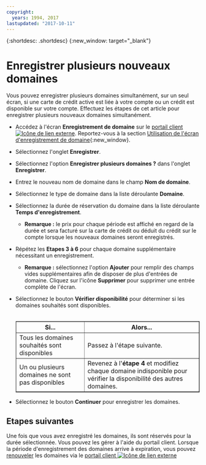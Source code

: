 ```yaml
---
copyright:
  years: 1994, 2017
lastupdated: "2017-10-11"
---
```


{:shortdesc: .shortdesc}
{:new_window: target="_blank"}

# Enregistrer plusieurs nouveaux domaines

Vous pouvez enregistrer plusieurs domaines simultanément, sur un seul écran, si une carte de crédit active est liée à votre compte ou un crédit est disponible sur votre compte. Effectuez les étapes de cet article pour enregistrer plusieurs nouveaux domaines simultanément. 

* Accédez à l'écran **Enregistrement de domaine** sur le [portail client ![Icône de lien externe](../../icons/launch-glyph.svg "Icône de lien externe")](https://control.softlayer.com/). Reportez-vous à la section [Utilisation de l'écran d'enregistrement de domaine](use-domain-reg-screen.html){:new_window}.
* Sélectionnez l'onglet **Enregistrer**.
* Sélectionnez l'option **Enregistrer plusieurs domaines ?** dans l'onglet **Enregistrer**.
* Entrez le nouveau nom de domaine dans le champ **Nom de domaine**.
* Sélectionnez le type de domaine dans la liste déroulante **Domaine**.
* Sélectionnez la durée de réservation du domaine dans la liste déroulante **Temps d'enregistrement**.

    * **Remarque :** le prix pour chaque période est affiché en regard de la durée et sera facturé sur la carte de crédit ou déduit du crédit sur le compte lorsque les nouveaux domaines seront enregistrés.

* Répétez les **Etapes 3 à 6** pour chaque domaine supplémentaire nécessitant un enregistrement.

    * **Remarque :** sélectionnez l'option **Ajouter** pour remplir des champs vides supplémentaires afin de disposer de plus d'entrées de domaine. Cliquez sur l'icône **Supprimer** pour supprimer une entrée complète de l'écran.

* Sélectionnez le bouton **Vérifier disponibilité** pour déterminer si les domaines souhaités sont disponibles.<br><br><table border="1"><tbody><tr><th>Si...</th><th>Alors...</th></tr><tr><td>Tous les domaines souhaités sont disponibles	 </td><td>Passez à l'étape suivante.</td></tr><tr><td>Un ou plusieurs domaines ne sont pas disponibles	 </td><td>Revenez à l'<strong>étape 4</strong> et modifiez chaque domaine indisponible pour vérifier la disponibilité des autres domaines. </td></tr></tbody></table>
* Sélectionnez le bouton **Continuer** pour enregistrer les domaines.

## Etapes suivantes

Une fois que vous avez enregistré les domaines, ils sont réservés pour la durée sélectionnée. Vous pouvez les gérer à l'aide du portail client. Lorsque la période d'enregistrement des domaines arrive à expiration, vous pouvez [renouveler](renew-multiple-existing-domains.html) les domaines via le [portail client ![Icône de lien externe](../../icons/launch-glyph.svg "Icône de lien externe")](https://control.softlayer.com/)
